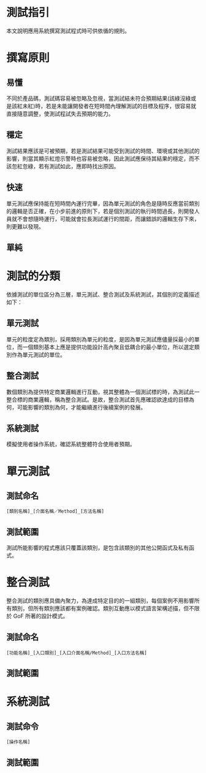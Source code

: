 # 測試指引
本文說明應用系統撰寫測試程式時可供依循的規則。

# 撰寫原則
## 易懂
不同於產品碼，測試碼容易被忽略及忽視，當測試結未符合預期結果(該綠沒綠或是該紅未紅)時，若是未能讓開發者在短時間內理解測試的目標及程序，很容易就直接隨意調整，使測試程試失去預期的能力。

## 穩定
測試結果應該是可被預期，若是測試結果可能受到測試的時間、環境或其他測試的影響，則當其顯示紅燈示警時也容易被忽略，因此測試應保待其結果的穩定，而不該忽紅忽綠，若有測試如此，應即時找出原因。

## 快速
單元測試應保持能在短時間內運行完畢，因為單元測試的角色是隨時反應當前類別的邏輯是否正確，在小步前進的原則下，若是個別測試的執行時間過長，則開發人員就不會想隨時運行，可能就會拉長測試運行的間距，而讓錯誤的邏輯生存下來，則更難以發現。

## 單純


# 測試的分類
依據測試的單位區分為三層，單元測試、整合測試及系統測試，其個別的定義描述如下：

## 單元測試
單元的粒度定為類別，採用類別為單元的粒度，是因為單元測試應儘量採最小的單位，而一個類別基本上應是提供功能設計高內聚且低耦合的最小單位，所以選定類別作為單元測試的單位。

## 整合測試
數個類別為提供特定商業邏輯進行互動，視其整體為一個測試標的時，為測試此一整合標的商業邏輯，稱為整合測試。是故，整合測試首先應確認欲達成的目標為何，可能影響的類別為何，才能繼續進行後續案例的發展。 

## 系統測試
模擬使用者操作系統，確認系統整體符合使用者預期。

# 單元測試
## 測試命名

    [類別名稱]_[介面名稱／Method]_[方法名稱]

## 測試範圍
測試所能影響的程式應該只覆蓋該類別，是包含該類別的其他公開函式及私有函式。

# 整合測試
整合測試的類別應具備內聚力，為達成特定目的的一組類別，每個案例不用影響所有類別，但所有類別應該都有案例確認。類別互動應以模式語言架構述描，但不限於 GoF 所著的設計模式。

## 測試命名

    [功能名稱]_[入口類別]_[入口介面名稱/Method]_[入口方法名稱]

## 測試範圍

# 系統測試

## 測試命令

    [操作名稱]

## 測試範圍

